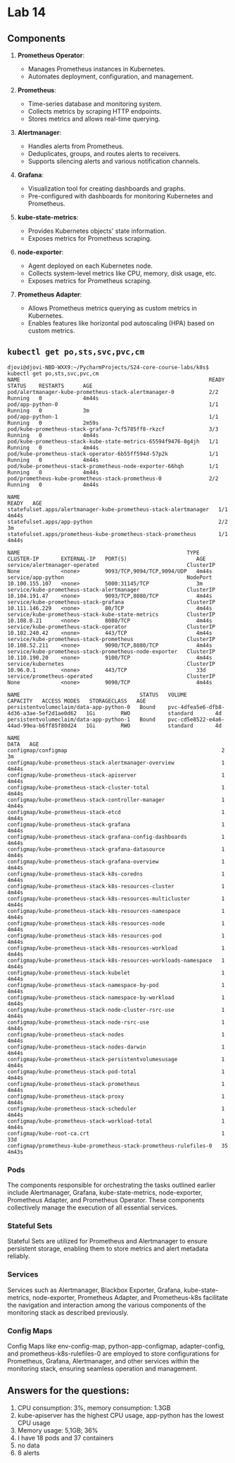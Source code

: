 # Lab 14

## Components

1. **Prometheus Operator**:
    - Manages Prometheus instances in Kubernetes.
    - Automates deployment, configuration, and management.

2. **Prometheus**:
    - Time-series database and monitoring system.
    - Collects metrics by scraping HTTP endpoints.
    - Stores metrics and allows real-time querying.

3. **Alertmanager**:
    - Handles alerts from Prometheus.
    - Deduplicates, groups, and routes alerts to receivers.
    - Supports silencing alerts and various notification channels.

4. **Grafana**:
    - Visualization tool for creating dashboards and graphs.
    - Pre-configured with dashboards for monitoring Kubernetes and Prometheus.

5. **kube-state-metrics**:
    - Provides Kubernetes objects' state information.
    - Exposes metrics for Prometheus scraping.

6. **node-exporter**:
    - Agent deployed on each Kubernetes node.
    - Collects system-level metrics like CPU, memory, disk usage, etc.
    - Exposes metrics for Prometheus scraping.

7. **Prometheus Adapter**:
    - Allows Prometheus metrics querying as custom metrics in Kubernetes.
    - Enables features like horizontal pod autoscaling (HPA) based on custom metrics.

## `kubectl get po,sts,svc,pvc,cm`

```
djovi@djovi-NBD-WXX9:~/PycharmProjects/S24-core-course-labs/k8s$ kubectl get po,sts,svc,pvc,cm
NAME                                                            READY   STATUS    RESTARTS      AGE
pod/alertmanager-kube-prometheus-stack-alertmanager-0           2/2     Running   0             4m44s
pod/app-python-0                                                1/1     Running   0             3m
pod/app-python-1                                                1/1     Running   0             2m59s
pod/kube-prometheus-stack-grafana-7cf5785ff8-rkzcf              3/3     Running   0             4m44s
pod/kube-prometheus-stack-kube-state-metrics-65594f9476-8g4jh   1/1     Running   0             4m44s
pod/kube-prometheus-stack-operator-6b55ff594d-57p2k             1/1     Running   0             4m44s
pod/kube-prometheus-stack-prometheus-node-exporter-66hqh        1/1     Running   0             4m44s
pod/prometheus-kube-prometheus-stack-prometheus-0               2/2     Running   0             4m44s

NAME                                                               READY   AGE
statefulset.apps/alertmanager-kube-prometheus-stack-alertmanager   1/1     4m44s
statefulset.apps/app-python                                        2/2     3m
statefulset.apps/prometheus-kube-prometheus-stack-prometheus       1/1     4m44s

NAME                                                     TYPE        CLUSTER-IP       EXTERNAL-IP   PORT(S)                      AGE
service/alertmanager-operated                            ClusterIP   None             <none>        9093/TCP,9094/TCP,9094/UDP   4m44s
service/app-python                                       NodePort    10.100.155.107   <none>        5000:31145/TCP               3m
service/kube-prometheus-stack-alertmanager               ClusterIP   10.104.191.47    <none>        9093/TCP,8080/TCP            4m44s
service/kube-prometheus-stack-grafana                    ClusterIP   10.111.146.229   <none>        80/TCP                       4m44s
service/kube-prometheus-stack-kube-state-metrics         ClusterIP   10.108.8.21      <none>        8080/TCP                     4m44s
service/kube-prometheus-stack-operator                   ClusterIP   10.102.240.42    <none>        443/TCP                      4m44s
service/kube-prometheus-stack-prometheus                 ClusterIP   10.108.52.211    <none>        9090/TCP,8080/TCP            4m44s
service/kube-prometheus-stack-prometheus-node-exporter   ClusterIP   10.110.190.20    <none>        9100/TCP                     4m44s
service/kubernetes                                       ClusterIP   10.96.0.1        <none>        443/TCP                      33d
service/prometheus-operated                              ClusterIP   None             <none>        9090/TCP                     4m44s

NAME                                      STATUS   VOLUME                                     CAPACITY   ACCESS MODES   STORAGECLASS   AGE
persistentvolumeclaim/data-app-python-0   Bound    pvc-4dfea5e6-dfb8-4d36-a3ae-5ef2d1ae0d62   1Gi        RWO            standard       4d
persistentvolumeclaim/data-app-python-1   Bound    pvc-cd5e8522-e4a6-44ad-99ea-b6ff85f80d24   1Gi        RWO            standard       4d

NAME                                                                DATA   AGE
configmap/configmap                                                 2      3m
configmap/kube-prometheus-stack-alertmanager-overview               1      4m44s
configmap/kube-prometheus-stack-apiserver                           1      4m44s
configmap/kube-prometheus-stack-cluster-total                       1      4m44s
configmap/kube-prometheus-stack-controller-manager                  1      4m44s
configmap/kube-prometheus-stack-etcd                                1      4m44s
configmap/kube-prometheus-stack-grafana                             1      4m44s
configmap/kube-prometheus-stack-grafana-config-dashboards           1      4m44s
configmap/kube-prometheus-stack-grafana-datasource                  1      4m44s
configmap/kube-prometheus-stack-grafana-overview                    1      4m44s
configmap/kube-prometheus-stack-k8s-coredns                         1      4m44s
configmap/kube-prometheus-stack-k8s-resources-cluster               1      4m44s
configmap/kube-prometheus-stack-k8s-resources-multicluster          1      4m44s
configmap/kube-prometheus-stack-k8s-resources-namespace             1      4m44s
configmap/kube-prometheus-stack-k8s-resources-node                  1      4m44s
configmap/kube-prometheus-stack-k8s-resources-pod                   1      4m44s
configmap/kube-prometheus-stack-k8s-resources-workload              1      4m44s
configmap/kube-prometheus-stack-k8s-resources-workloads-namespace   1      4m44s
configmap/kube-prometheus-stack-kubelet                             1      4m44s
configmap/kube-prometheus-stack-namespace-by-pod                    1      4m44s
configmap/kube-prometheus-stack-namespace-by-workload               1      4m44s
configmap/kube-prometheus-stack-node-cluster-rsrc-use               1      4m44s
configmap/kube-prometheus-stack-node-rsrc-use                       1      4m44s
configmap/kube-prometheus-stack-nodes                               1      4m44s
configmap/kube-prometheus-stack-nodes-darwin                        1      4m44s
configmap/kube-prometheus-stack-persistentvolumesusage              1      4m44s
configmap/kube-prometheus-stack-pod-total                           1      4m44s
configmap/kube-prometheus-stack-prometheus                          1      4m44s
configmap/kube-prometheus-stack-proxy                               1      4m44s
configmap/kube-prometheus-stack-scheduler                           1      4m44s
configmap/kube-prometheus-stack-workload-total                      1      4m44s
configmap/kube-root-ca.crt                                          1      33d
configmap/prometheus-kube-prometheus-stack-prometheus-rulefiles-0   35     4m43s
```

### Pods

The components responsible for orchestrating the tasks outlined earlier include Alertmanager, Grafana,
kube-state-metrics, node-exporter, Prometheus Adapter, and Prometheus Operator. These components collectively manage the
execution of all essential services.

### Stateful Sets

Stateful Sets are utilized for Prometheus and Alertmanager to ensure persistent storage, enabling them to store metrics
and alert metadata reliably.

### Services

Services such as Alertmanager, Blackbox Exporter, Grafana, kube-state-metrics, node-exporter, Prometheus Adapter, and
Prometheus-k8s facilitate the navigation and interaction among the various components of the monitoring stack as
described previously.

### Config Maps
Config Maps like env-config-map, python-app-configmap, adapter-config, and prometheus-k8s-rulefiles-0 are employed to
store configurations for Prometheus, Grafana, Alertmanager, and other services within the monitoring stack, ensuring
seamless operation and management.


## Answers for the questions:
1. CPU consumption: 3%, memory consumption: 1.3GB
2. kube-apiserver has the highest CPU usage,  app-python has the lowest CPU usage
3. Memory usage: 5,1GB; 36%
4. I have 18 pods and 37 containers
5. no data
6. 8 alerts


